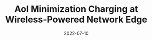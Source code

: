 ---
title: "AoI Minimization Charging at Wireless-Powered Network Edge"
authors:
- Quan Chen
- Song Guo
- Wenchao Xu
- Zhipeng Cai
- Lianglun Cheng
- Hong Gao
date: "2022-07-10"
doi: ""


# Publication type.
# Legend: 0 = Uncategorized; 1 = Conference paper; 2 = Journal article;
# 3 = Preprint / Working Paper; 4 = Report; 5 = Book; 6 = Book section;
# 7 = Thesis; 8 = Patent
publication_types: ["1"]

# Publication name and optional abbreviated publication name.
publication: In IEEE International Conference on Parallel and Distributed Systems (ICDCS) (CCF-B)
# publication_short: In "*ICDCS* (CCF-B)"

# links:
# - name: Custom Link
#   url: http://example.org
url_pdf: https://ieeexplore.ieee.org/document/9912162
# url_code: '#'
# url_dataset: '#'
# url_poster: '#'
# url_project: ''
# url_slides: ''
# url_video: '#'

# Featured image
# To use, add an image named `featured.jpg/png` to your page's folder. 
# image:
#   caption: 'Image credit: [**Unsplash**](https://unsplash.com/photos/pLCdAaMFLTE)'
#   focal_point: ""
#   preview_only: false

# Associated Projects (optional).
#   Associate this publication with one or more of your projects.
#   Simply enter your project's folder or file name without extension.
#   E.g. `internal-project` references `content/project/internal-project/index.md`.
#   Otherwise, set `projects: []`.
projects: []
---